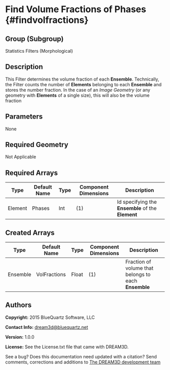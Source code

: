 Find Volume Fractions of Phases {#findvolfractions}
=============

## Group (Subgroup) ##
Statistics Filters (Morphological)

## Description ##
This Filter determines the volume fraction of each **Ensemble**.  Technically, the Filter counts the number of **Elements** belonging to each **Ensemble** and stores the number fraction.  In the case of an *Image Geometry* (or any geometry with **Elements** of a single size), this will also be the volume fraction

## Parameters ##
None 

## Required Geometry ##
Not Applicable

## Required Arrays ##
| Type | Default Name | Type | Component Dimensions | Description |
|------|--------------|-------------|---------|-----|
| Element | Phases | Int | (1) | Id specifying the **Ensemble** of the **Element** |

## Created Arrays ##
| Type | Default Name | Type | Component Dimensions | Description |
|------|--------------|-------------|---------|-----|
| Ensemble | VolFractions | Float | (1) | Fraction of volume that belongs to each **Ensemble** |

## Authors ##
**Copyright:** 2015 BlueQuartz Software, LLC

**Contact Info:** dream3d@bluequartz.net

**Version:** 1.0.0

**License:**  See the License.txt file that came with DREAM3D.




See a bug? Does this documentation need updated with a citation? Send comments, corrections and additions to [The DREAM3D development team](mailto:dream3d@bluequartz.net?subject=Documentation%20Correction)

